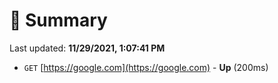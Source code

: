# 📖 Summary
Last updated: **11/29/2021, 1:07:41 PM**

- `GET` [https://google.com](https://google.com) - **Up** (200ms)
